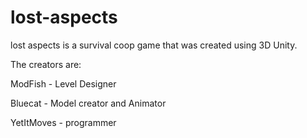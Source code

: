 # lost-aspects
 
lost aspects is a survival coop game that was created using 3D Unity.

The creators are:

ModFish - Level Designer

Bluecat - Model creator and Animator

YetItMoves - programmer
